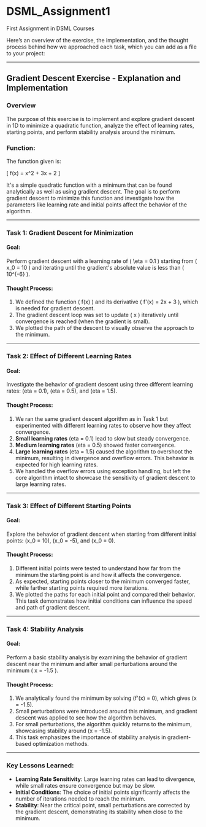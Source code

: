 # DSML_Assignment1
First Assignment in DSML Courses


Here’s an overview of the exercise, the implementation, and the thought process behind how we approached each task, which you can add as a file to your project:

---

## Gradient Descent Exercise - Explanation and Implementation

### Overview
The purpose of this exercise is to implement and explore gradient descent in 1D to minimize a quadratic function, analyze the effect of learning rates, starting points, and perform stability analysis around the minimum.

### Function:
The function given is:

\[
f(x) = x^2 + 3x + 2
\]

It's a simple quadratic function with a minimum that can be found analytically as well as using gradient descent. The goal is to perform gradient descent to minimize this function and investigate how the parameters like learning rate and initial points affect the behavior of the algorithm.

---

### **Task 1: Gradient Descent for Minimization**

#### Goal:
Perform gradient descent with a learning rate of \( \eta = 0.1 \) starting from \( x_0 = 10 \) and iterating until the gradient's absolute value is less than \( 10^{-6} \).

#### Thought Process:
1. We defined the function \( f(x) \) and its derivative \( f'(x) = 2x + 3 \), which is needed for gradient descent.
2. The gradient descent loop was set to update \( x \) iteratively
   until convergence is reached (when the gradient is small).
3. We plotted the path of the descent to visually observe the approach to the minimum.

---

### **Task 2: Effect of Different Learning Rates**

#### Goal:
Investigate the behavior of gradient descent using three different learning rates: (eta = 0.1), (eta = 0.5), and (eta = 1.5).

#### Thought Process:
1. We ran the same gradient descent algorithm as in Task 1 but experimented with different learning rates to observe how they affect convergence.
2. **Small learning rates** (eta = 0.1) lead to slow but steady convergence.
3. **Medium learning rates** (eta = 0.5) showed faster convergence.
4. **Large learning rates** (eta = 1.5) caused the algorithm to overshoot the minimum, resulting in divergence and overflow errors. This behavior is expected for high learning rates.
5. We handled the overflow errors using exception handling, but left the core algorithm intact to showcase the sensitivity of gradient descent to large learning rates.

---

### **Task 3: Effect of Different Starting Points**

#### Goal:
Explore the behavior of gradient descent when starting from different initial points: (x_0 = 10), (x_0 = -5), and (x_0 = 0).

#### Thought Process:
1. Different initial points were tested to understand how far from the minimum the starting point is and how it affects the convergence.
2. As expected, starting points closer to the minimum converged faster, while farther starting points required more iterations.
3. We plotted the paths for each initial point and compared their behavior. This task demonstrates how initial conditions can influence the speed and path of gradient descent.

---

### **Task 4: Stability Analysis**

#### Goal:
Perform a basic stability analysis by examining the behavior of gradient descent near the minimum and after small perturbations around the minimum \( x = -1.5 \).

#### Thought Process:
1. We analytically found the minimum by solving (f'(x) = 0), which gives (x = -1.5).
2. Small perturbations were introduced around this minimum, and gradient descent was applied to see how the algorithm behaves.
3. For small perturbations, the algorithm quickly returns to the minimum, showcasing stability around (x = -1.5).
4. This task emphasizes the importance of stability analysis in gradient-based optimization methods.

---

### Key Lessons Learned:
- **Learning Rate Sensitivity**: Large learning rates can lead to divergence, while small rates ensure convergence but may be slow.
- **Initial Conditions**: The choice of initial points significantly affects the number of iterations needed to reach the minimum.
- **Stability**: Near the critical point, small perturbations are corrected by the gradient descent, demonstrating its stability when close to the minimum.
